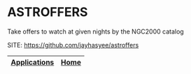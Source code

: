 # ASTROFFERS
 
 Take offers to watch at given nights by the NGC2000 catalog
 
 SITE: https://github.com/jayhasyee/astroffers

 | [Applications](https://portable-linux-apps.github.io/apps.html) | [Home](https://portable-linux-apps.github.io)
 | --- | --- |
